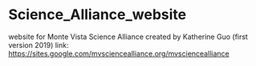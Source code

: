 # Science_Alliance_website
website for Monte Vista Science Alliance created by Katherine Guo (first version 2019)
link: https://sites.google.com/mvsciencealliance.org/mvsciencealliance
